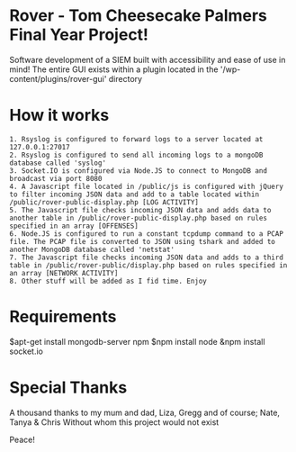 # Rover - Tom Cheesecake Palmers Final Year Project! 

Software development of a SIEM built with accessibility and ease of use in mind!
The entire GUI exists within a plugin located in the '/wp-content/plugins/rover-gui' directory

# How it works
	1. Rsyslog is configured to forward logs to a server located at 127.0.0.1:27017
	2. Rsyslog is configured to send all incoming logs to a mongoDB database called 'syslog'
	3. Socket.IO is configured via Node.JS to connect to MongoDB and broadcast via port 8080
	4. A Javascript file located in /public/js is configured with jQuery to filter incoming JSON data and add to a table located within /public/rover-public-display.php [LOG ACTIVITY]
	5. The Javascript file checks incoming JSON data and adds data to another table in /public/rover-public-display.php based on rules specified in an array [OFFENSES]
	6. Node.JS is configured to run a constant tcpdump command to a PCAP file. The PCAP file is converted to JSON using tshark and added to another MongoDB database called 'netstat'
	7. The Javascript file checks incoming JSON data and adds to a third table in /public/rover-public/display.php based on rules specified in an array [NETWORK ACTIVITY]
	8. Other stuff will be added as I fid time. Enjoy


# Requirements
$apt-get install mongodb-server npm
$npm install node
&npm install socket.io

# Special Thanks
A thousand thanks to my mum and dad, Liza, Gregg and of course; Nate, Tanya & Chris
Without whom this project would not exist

Peace!
